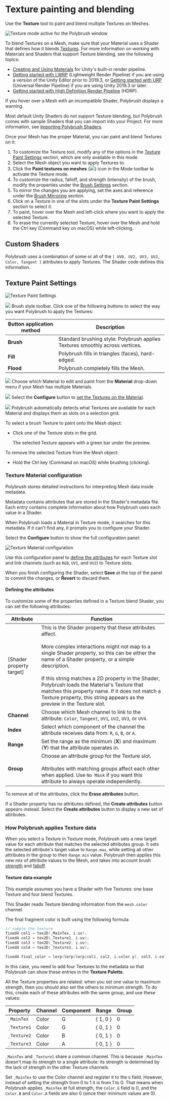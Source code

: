 # Texture painting and blending

Use the **Texture** tool to paint and blend multiple Textures on Meshes. 

![Texture mode active for the Polybrush window](images/ModeExamples_Texture.png)

To blend Textures on a Mesh, make sure that your Material uses a Shader that defines how it blends [Textures](modes_texture.md). For more information on working with Materials and Shaders that support Texture blending, see the following topics:

* [Creating and Using Materials](https://docs.unity3d.com/Manual/Materials.html) for Unity's built-in render pipeline.
* [Getting started with LWRP](https://docs.unity3d.com/Packages/com.unity.render-pipelines.lightweight@latest) (Lightweight Render Pipeline) if you are using a version of the Unity Editor prior to 2019.3, or [Getting started with URP](https://docs.unity3d.com/Packages/com.unity.render-pipelines.universal@latest) (Universal Render Pipeline) if you are using Unity 2019.3 or later.
* [Getting started with High Definition Render Pipeline](https://docs.unity3d.com/Packages/com.unity.render-pipelines.high-definition@latest) (HDRP).

If you hover over a Mesh with an incompatible Shader, Polybrush displays a warning.

Most default Unity Shaders do not support Texture blending, but Polybrush comes with sample Shaders that you can import into your Project. For more information, see [Importing Polybrush Shaders](index.md#import-shaders).

Once your Mesh has the proper Material, you can paint and blend Textures on it:

1. To customize the Texture tool, modify any of the options in the [Texture Paint Settings](#props) section, which are only available in this mode.
2. Select the Mesh object you want to apply Textures to.
3. Click the **Paint textures on meshes** (![](images/icons/Bricks.png)) icon in the Mode toolbar to activate the Texture mode.
4. To customize the radius, falloff, and strength (intensity) of the brush, modify the properties under the [Brush Settings](brushes.md) section.
5. To mirror the changes you are applying, set the axes and reference under the [Brush Mirroring](brush_mirror.md) section.
6. Click on a Texture in one of the slots under the **Texture Paint Settings** section to select it.
7. To paint, hover over the Mesh and left-click where you want to apply the selected Texture.
8. To erase the currently selected Texture, hover over the Mesh and hold the Ctrl key (Command key on macOS) while left-clicking.



## Custom Shaders

Polybrush uses a combination of some or all of the `[ UV0, UV2, UV3, UV3, Color, Tangent ]` attributes to apply Textures. The Shader code defines this information.



## Texture Paint Settings

![Texture Paint Settings](images/TexturePaintSettings.png)

![](images/icons/LetterA.png) Brush style toolbar. Click one of the following buttons to select the way you want Polybrush to apply the Textures:

| **Button application method** | **Description**                                              |
| ----------------------------- | ------------------------------------------------------------ |
| **Brush**                     | Standard brushing style: Polybrush applies Textures smoothly across vertices. |
| **Fill**                      | Polybrush fills in triangles (faces), hard-edged.            |
| **Flood**                     | Polybrush completely fills the Mesh.                         |

![](images/icons/LetterB.png) Choose which Material to edit and paint from the **Material** drop-down menu if your Mesh has multiple Materials.

![](images/icons/LetterC.png) Select the **Configure** button to [set the Textures on the Material](#config).

![](images/icons/LetterD.png) Polybrush automatically detects what Textures are available for each Material and displays them as slots on a selection grid.  

To select a brush Texture to paint onto the Mesh object:

* Click one of the Texture slots in the grid.

	The selected Texture appears with a green bar under the preview.

To remove the selected Texture from the Mesh object:

* Hold the Ctrl key (Command on macOS) while brushing (clicking).



<a name="config"></a>

### Texture Material configuration

Polybrush stores detailed instructions for interpreting Mesh data inside metadata. 

Metadata contains attributes that are stored in the Shader's metadata file. Each entry contains complete information about how Polybrush uses each value in a Shader.

When Polybrush loads a Material in Texture mode, it searches for this metadata. If it can't find any, it prompts you to configure your Shader.

Select the **Configure** button to show the full configuration panel:

![Texture Material configuration](images/Texture_Configuration.png)

Use this configuration panel to [define the attributes](#textattribs) for each Texture slot and link channels (such as `RGB`, `UV1`, and `UV2`) to Texture slots. 

When you finish configuring the Shader, select **Save** at the top of the panel to commit the changes, or **Revert** to discard them.

<a name="textattribs"></a>

#### Defining the attributes

To customize some of the properties defined in a Texture blend Shader, you can set the following attributes:

| **Attribute**            | **Function**                                                 |
| ------------------------ | ------------------------------------------------------------ |
| [Shader property target] | This is the Shader property that these attributes affect.<br /><br />More complex interactions might not map to a single Shader property, so this can be either the name of a Shader property, or a simple description.<br /><br />If this string matches a 2D property in the Shader, Polybrush loads the Material's Texture that matches this property name.  If it does not match a Texture property, this string appears as the preview in the Texture slot. |
| __Channel__              | Choose which Mesh channel to link to the attribute: `Color`, `Tangent`, `UV1`, `UV2`, `UV3`,  or `UV4`. |
| __Index__                | Select which component of the channel the attribute receives data from: `R`, `G`, `B`, or `A`. |
| __Range__                | Set the range as the minimum (**X**) and maximum (**Y**) that the attribute operates in. |
| __Group__                | Choose an attribute group for the Texture slot. <br /><br />Attributes with matching groups affect each other when applied. Use `No Mask` if you want this attribute to always operate independently. |

To remove all of the attributes, click the **Erase attributes** button.

If a Shader property has no attributes defined, the **Create attributes** button appears instead. Select the **Create attributes** button to display a new set of attributes.

### How Polybrush applies Texture data

When you select a Texture in Texture mode, Polybrush sets a new target value for each attribute that matches the selected attributes group. It sets the selected attribute's target value to `Range.max`, while setting all other attributes in the group to their `Range.min` value. Polybrush then applies this new mix of attribute values to the Mesh, and takes into account brush [strength](brushes.md#strength) and [falloff](brushes.md#falloff). 

#### Texture data example

This example assumes you have a Shader with five Textures: one base Texture and four blend Textures. 

This Shader reads Texture blending information from the `mesh.color` channel. 

The final fragment color is built using the following formula:

```c++
// sample the texture
fixed4 col1 = tex2D(_MainTex, i.uv);
fixed4 col2 = tex2D(_Texture1, i.uv);
fixed4 col3 = tex2D(_Texture2, i.uv);
fixed4 col4 = tex2D(_Texture3, i.uv);

fixed4 final_color = lerp(lerp(lerp(col1, col2, i.color.y), col3, i.color.z), col4, i.color.w);
```

In this case, you need to add four Textures to the metadata so that Polybrush can show these entries in the **Texture Palette**. 

All the Texture properties are related: when you set one value to maximum strength, then you should also set the others to minimum strength. To do this, create each of these attributes with the same group, and use these values:

| **Property** | **Channel** | **Component** | **Range** | **Group** |
| ------------ | ----------- | ------------- | --------- | --------- |
| `_MainTex`   | Color       | G             | { 1, 0 }  | 0         |
| `_Texture1`  | Color       | G             | { 0, 1 }  | 0         |
| `_Texture2`  | Color       | B             | { 0, 1 }  | 0         |
| `_Texture3`  | Color       | A             | { 0, 1 }  | 0         |

`_MainTex` and `_Texture1` share a common channel. This is because `_MainTex` doesn't map its strength to a single attribute: its strength is determined by the lack of strength in the other Texture channels.

Set `_MainTex` to use the Color channel and register it to the `G` field. However, instead of setting the strength from 0 to 1 it is from 1 to 0. That means when Polybrush applies `_MainTex` at full strength, the `Color.G` field is 0, and the `Color.B` and `Color.A` fields are also 0 (since their minimum values are 0).
